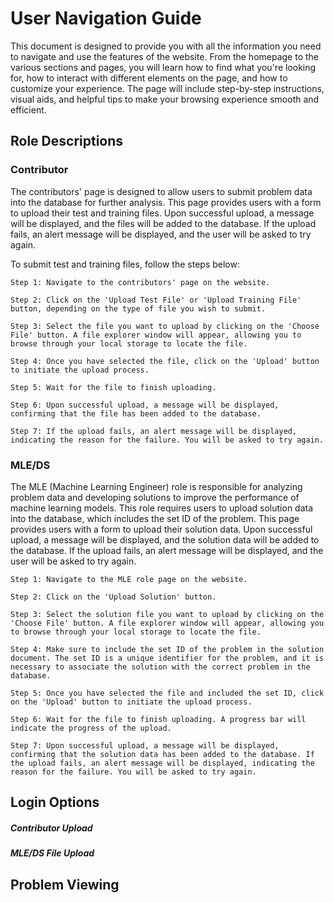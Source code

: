 # User Navigation Guide
This document is designed to provide you with all the information you need to navigate and use the features of the website. From the homepage to the various sections and pages, you will learn how to find what you're looking for, how to interact with different elements on the page, and how to customize your experience. The page will include step-by-step instructions, visual aids, and helpful tips to make your browsing experience smooth and efficient.
## Role Descriptions


### Contributor 
The contributors' page is designed to allow users to submit problem data into the database for further analysis. This page provides users with a form to upload their test and training files. Upon successful upload, a message will be displayed, and the files will be added to the database. If the upload fails, an alert message will be displayed, and the user will be asked to try again.

To submit test and training files, follow the steps below:

    Step 1: Navigate to the contributors' page on the website.

    Step 2: Click on the 'Upload Test File' or 'Upload Training File' button, depending on the type of file you wish to submit.

    Step 3: Select the file you want to upload by clicking on the 'Choose File' button. A file explorer window will appear, allowing you to browse through your local storage to locate the file.

    Step 4: Once you have selected the file, click on the 'Upload' button to initiate the upload process.

    Step 5: Wait for the file to finish uploading. 

    Step 6: Upon successful upload, a message will be displayed, confirming that the file has been added to the database.

    Step 7: If the upload fails, an alert message will be displayed, indicating the reason for the failure. You will be asked to try again.

### MLE/DS
The MLE (Machine Learning Engineer) role is responsible for analyzing problem data and developing solutions to improve the performance of machine learning models. This role requires users to upload solution data into the database, which includes the set ID of the problem. This page provides users with a form to upload their solution data. Upon successful upload, a message will be displayed, and the solution data will be added to the database. If the upload fails, an alert message will be displayed, and the user will be asked to try again.

    Step 1: Navigate to the MLE role page on the website.

    Step 2: Click on the 'Upload Solution' button.

    Step 3: Select the solution file you want to upload by clicking on the 'Choose File' button. A file explorer window will appear, allowing you to browse through your local storage to locate the file.

    Step 4: Make sure to include the set ID of the problem in the solution document. The set ID is a unique identifier for the problem, and it is necessary to associate the solution with the correct problem in the database.

    Step 5: Once you have selected the file and included the set ID, click on the 'Upload' button to initiate the upload process.

    Step 6: Wait for the file to finish uploading. A progress bar will indicate the progress of the upload.

    Step 7: Upon successful upload, a message will be displayed, confirming that the solution data has been added to the database. If the upload fails, an alert message will be displayed, indicating the reason for the failure. You will be asked to try again.

## Login Options 


##### Contributor Upload 

##### MLE/DS File Upload 

## Problem Viewing 

